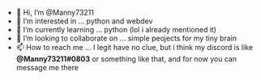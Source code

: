 - 👋 Hi, I’m @Manny73211
- 👀 I’m interested in ... python and webdev
- 🌱 I’m currently learning ... python (lol i already mentioned it)
- 💞️ I’m looking to collaborate on ... simple peojects for my tiny brain
- 📫 How to reach me ... I legit have no clue, but i think my discord is like **@Manny73211#0803** or something like that, and for now you can message me there






<!---
Manny73211/Manny73211 is a ✨ special ✨ repository because its `README.md` (this file) appears on your GitHub profile.
You can click the Preview link to take a look at your changes.
--->

